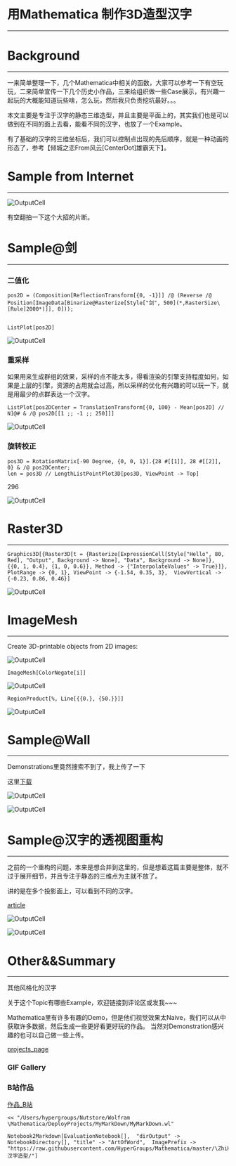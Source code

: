 # 用Mathematica 制作3D造型汉字
---


# Background
---


一来简单整理一下，几个Mathematica中相关的函数，大家可以参考一下有空玩玩，二来简单宣传一下几个历史小作品，三来给组织做一些Case展示，有兴趣一起玩的大概能知道玩些啥，怎么玩，然后我只负责挖坑最好。。。

本文主要是专注于汉字的静态三维造型，并且主要是平面上的，其实我们也是可以做到在不同的面上去看，能看不同的汉字，也放了一个Example。

有了基础的汉字的三维坐标后，我们可以控制点出现的先后顺序，就是一种动画的形态了，参考【倾城之恋From风云\[CenterDot]雄霸天下】。

# Sample from Internet
---


![OutputCell](https://raw.githubusercontent.com/HyperGroups/Mathematica/master/ZhiHu/PlayingMathematica/汉字造型//ArtOfWord/resource/ArtOfWord_7.jpg)

有空翻拍一下这个大招的片断。

# Sample@剑
---


### 二值化


    pos2D = (Composition[ReflectionTransform[{0, -1}]] /@ (Reverse /@ Position[ImageData[Binarize@Rasterize[Style["剑", 500](*,RasterSize\[Rule]2000*)]], 0]));
    

    ListPlot[pos2D]

![OutputCell](https://raw.githubusercontent.com/HyperGroups/Mathematica/master/ZhiHu/PlayingMathematica/汉字造型//ArtOfWord/resource/ArtOfWord_13.jpg)

### 重采样


如果用来生成群组的效果，采样的点不能太多，得看渲染的引擎支持程度如何，如果是上层的引擎，资源的占用就会过高，所以采样的优化有兴趣的可以玩一下，就是用最少的点群表达一个汉字。

    ListPlot[pos2DCenter = TranslationTransform[{0, 100} - Mean[pos2D] // N]@# & /@ pos2D[[1 ;; -1 ;; 250]]]

![OutputCell](https://raw.githubusercontent.com/HyperGroups/Mathematica/master/ZhiHu/PlayingMathematica/汉字造型//ArtOfWord/resource/ArtOfWord_17.jpg)

### 旋转校正


    pos3D = RotationMatrix[-90 Degree, {0, 0, 1}].{28 #[[1]], 28 #[[2]], 0} & /@ pos2DCenter;
    len = pos3D // LengthListPointPlot3D[pos3D, ViewPoint -> Top]

296

![OutputCell](https://raw.githubusercontent.com/HyperGroups/Mathematica/master/ZhiHu/PlayingMathematica/汉字造型//ArtOfWord/resource/ArtOfWord_21.jpg)

# Raster3D
---


    Graphics3D[{Raster3D[t = {Rasterize[ExpressionCell[Style["Hello", 80, Red], "Output", Background -> None], "Data", Background -> None]}, {{0, 1, 0.4}, {1, 0, 0.6}}, Method -> {"InterpolateValues" -> True}]},  PlotRange -> {0, 1}, ViewPoint -> {-1.54, 0.35, 3},  ViewVertical -> {-0.23, 0.86, 0.46}]

![OutputCell](https://raw.githubusercontent.com/HyperGroups/Mathematica/master/ZhiHu/PlayingMathematica/汉字造型//ArtOfWord/resource/ArtOfWord_24.jpg)

# ImageMesh
---


Create 3D-printable objects from 2D images:

![OutputCell](https://raw.githubusercontent.com/HyperGroups/Mathematica/master/ZhiHu/PlayingMathematica/汉字造型//ArtOfWord/resource/ArtOfWord_27.jpg)

    ImageMesh[ColorNegate[i]]

![OutputCell](https://raw.githubusercontent.com/HyperGroups/Mathematica/master/ZhiHu/PlayingMathematica/汉字造型//ArtOfWord/resource/ArtOfWord_29.jpg)

    RegionProduct[%, Line[{{0.}, {50.}}]]

![OutputCell](https://raw.githubusercontent.com/HyperGroups/Mathematica/master/ZhiHu/PlayingMathematica/汉字造型//ArtOfWord/resource/ArtOfWord_31.jpg)

# Sample@Wall
---


Demonstrations里竟然搜索不到了，我上传了一下

这里[下载](https://github.com/HyperGroups/Mathematica/blob/master/ZhiHu/PlayingMathematica/%E6%B1%89%E5%AD%97%E9%80%A0%E5%9E%8B/bricks.nb)

![OutputCell](https://raw.githubusercontent.com/HyperGroups/Mathematica/master/ZhiHu/PlayingMathematica/汉字造型//ArtOfWord/resource/ArtOfWord_35.jpg)

![OutputCell](https://raw.githubusercontent.com/HyperGroups/Mathematica/master/ZhiHu/PlayingMathematica/汉字造型//ArtOfWord/resource/ArtOfWord_36.jpg)

# Sample@汉字的透视图重构
---


之前的一个重构的问题，本来是想合并到这里的，但是想着这篇主要是整体，就不过于展开细节，并且专注于静态的三维点为主就不放了。

讲的是在多个投影面上，可以看到不同的汉字。

[article](https://zhuanlan.zhihu.com/p/68269562)

![OutputCell](https://raw.githubusercontent.com/HyperGroups/Mathematica/master/ZhiHu/PlayingMathematica/汉字造型//ArtOfWord/resource/ArtOfWord_41.jpg)

![OutputCell](https://raw.githubusercontent.com/HyperGroups/Mathematica/master/ZhiHu/PlayingMathematica/汉字造型//ArtOfWord/resource/ArtOfWord_42.jpg)

# Other&&Summary
---


其他风格化的汉字

关于这个Topic有哪些Example，欢迎链接到评论区或发我~~~

Mathematica里有许多有趣的Demo，但是他们视觉效果太Naive，我们可以从中获取许多数据，然后生成一些更好看更好玩的作品。
当然对Demonstration感兴趣的也可以自己做一些上传。

[projects_page](https://www.yuque.com/animation_projects)

### GIF Gallery




### B站作品


[作品_B站](https://www.bilibili.com/video/av56828439/)

    << "/Users/hypergroups/Nutstore/Wolfram \Mathematica/DeployProjects/MyMarkDown/MyMarkDown.wl"

    Notebook2Markdown[EvaluationNotebook[],  "dirOutput" -> NotebookDirectory[], "title" -> "ArtOfWord",  ImagePrefix -> "https://raw.githubusercontent.com/HyperGroups/Mathematica/master/\ZhiHu/PlayingMathematica/汉字造型/"]